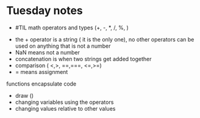 # Tuesday notes
* #TIL
math operators and types (+, -, *, /, %, )
- the + operator is a string ( it is the only one), no other operators can be used   on anything that is not a number
- NaN means not a number
- concatenation  is when two strings get added together
- comparison ( <,>, ==,===, <=,>=)
- =  means assignment

functions encapsulate code
- draw ()
- changing variables using the operators
- changing values relative to other values

